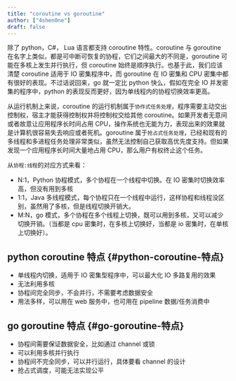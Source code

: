 ```yaml
---
title: "coroutine vs goroutine"
author: ["4shen0ne"]
draft: false
---
```


除了 python，C#， Lua 语言都支持 coroutine 特性。coroutine 与 goroutine 在名字上类似，都是可中断可恢复的协程，它们之间最大的不同是，goroutine 可能在多核上发生并行执行，但 coroutine 始终是顺序执行。也基于此，我们应该清楚 coroutine 适用于 IO 密集程序中，而 goroutine 在 IO 密集和 CPU 密集中都有很好的表现。不过话说回来，go 就一定比
python 快么，假如在完全 IO 并发密集的程序中，python 的表现反而更好，因为单线程内的协程切换效率更高。

从运行机制上来说，coroutine 的运行机制属于`协作式任务处理`，程序需要主动交出控制权，宿主才能获得控制权并将控制权交给其他 coroutine。如果开发者无意间或者故意让应用程序长时间占用 CPU，操作系统也无能为力，表现出来的效果就是计算机很容易失去响应或者死机。goroutine 属于`抢占式任务处理`，已经和现有的多线程和多进程任务处理非常类似，虽然无法控制自己获取高优先度支持。但如果发现一个应用程序长时间大量地占用 CPU，那么用户有权终止这个任务。

从`协程:线程`的对应方式来看：

-   N:1，Python 协程模式，多个协程在一个线程中切换。在 IO 密集时切换效率高，但没有用到多核
-   1:1，Java 多线程模式，每个协程只在一个线程中运行，这样协程和线程没区别，虽然用了多核，但是线程切换开销大。
-   M:N，go 模式，多个协程在多个线程上切换，既可以用到多核，又可以减少切换开销。（当都是 cpu 密集时，在多核上切换好，当都是 io 密集时，在单核上切换好）。


## python coroutine 特点 {#python-coroutine-特点}

-   单线程内切换，适用于 IO 密集型程序中，可以最大化 IO 多路复用的效果
-   无法利用多核
-   协程间完全同步，不会并行，不需要考虑数据安全
-   用法多样，可以用在 web 服务中，也可用在 pipeline 数据/任务消费中


## go goroutine 特点 {#go-goroutine-特点}

-   协程间需要保证数据安全，比如通过 channel 或锁
-   可以利用多核并行执行
-   协程间不完全同步，可以并行运行，具体要看 channel 的设计
-   抢占式调度，可能无法实现公平
